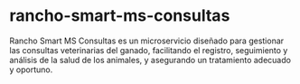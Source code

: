 # rancho-smart-ms-consultas
Rancho Smart MS Consultas es un microservicio diseñado para gestionar las consultas veterinarias del ganado, facilitando el registro, seguimiento y análisis de la salud de los animales, y asegurando un tratamiento adecuado y oportuno.
